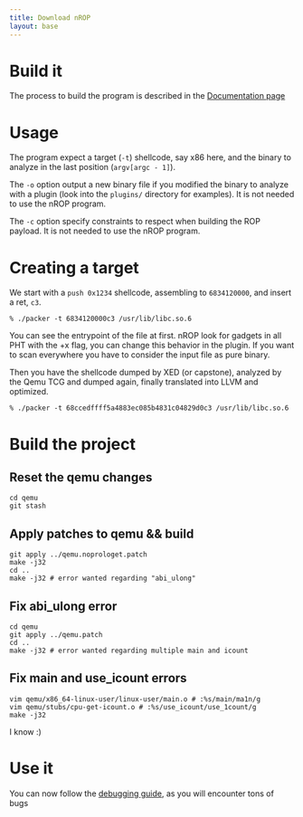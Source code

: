 ```yaml
---
title: Download nROP
layout: base
---
```


[1]: http://aurelien.wail.ly/nrop/doc
[2]: http://aurelien.wail.ly/nrop/download

# Build it

The process to build the program is described in the [Documentation page][2]

# Usage

The program expect a target (`-t`) shellcode, say x86 here, and the binary to analyze in the last position (`argv[argc - 1]`).

The `-o` option output a new binary file if you modified the binary to analyze with a plugin (look into the `plugins/` directory for examples). It is not needed to use the nROP program.

The `-c` option specify constraints to respect when building the ROP payload. It is not needed to use the nROP program.

# Creating a target

We start with a `push 0x1234` shellcode, assembling to `6834120000`, and insert a ret, `c3`.

    % ./packer -t 6834120000c3 /usr/lib/libc.so.6

You can see the entrypoint of the file at first. nROP look for gadgets in all PHT with the +x flag, you can change this behavior in the plugin. If you want to scan everywhere you have to consider the input file as pure binary.

Then you have the shellcode dumped by XED (or capstone), analyzed by the Qemu TCG and dumped again, finally translated into LLVM and optimized.

    % ./packer -t 68ccedffff5a4883ec085b4831c04829d0c3 /usr/lib/libc.so.6

# Build the project

## Reset the qemu changes

    cd qemu
    git stash

## Apply patches to qemu && build

    git apply ../qemu.noprologet.patch
    make -j32
    cd ..
    make -j32 # error wanted regarding "abi_ulong"

## Fix abi_ulong error

    cd qemu
    git apply ../qemu.patch
    cd ..
    make -j32 # error wanted regarding multiple main and icount

## Fix main and use_icount errors

    vim qemu/x86_64-linux-user/linux-user/main.o # :%s/main/ma1n/g
    vim qemu/stubs/cpu-get-icount.o # :%s/use_icount/use_1count/g
    make -j32

I know :)

# Use it

You can now follow the [debugging guide][1], as you will encounter tons of bugs
